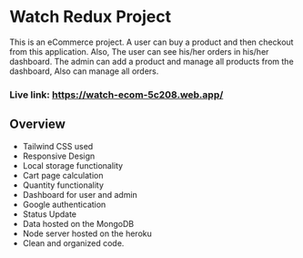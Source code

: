 # Watch Redux Project

This is an eCommerce project. A user can buy a product and then checkout from this application. Also, The user can see his/her orders in his/her dashboard. The admin can add a product and manage all products from the dashboard, Also can manage all orders.

### Live link: https://watch-ecom-5c208.web.app/

## Overview

* Tailwind CSS used
* Responsive Design
* Local storage functionality
* Cart page calculation
* Quantity functionality
* Dashboard for user and admin
* Google authentication
* Status Update
* Data hosted on the MongoDB
* Node server hosted on the heroku
* Clean and organized code.
